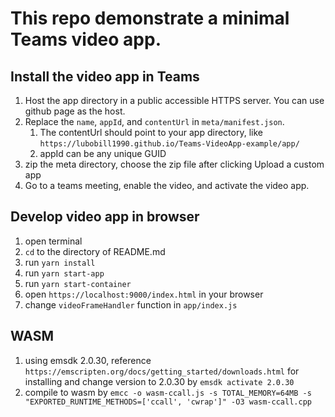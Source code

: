 # This repo demonstrate a minimal Teams video app.

## Install the video app in Teams
1. Host the app directory in a public accessible HTTPS server. You can use github page as the host.
2. Replace the `name`, `appId`, and `contentUrl` in `meta/manifest.json`.
    1. The contentUrl should point to your app directory, like `https://lubobill1990.github.io/Teams-VideoApp-example/app/`
    2. appId can be any unique GUID
3. zip the meta directory, choose the zip file after clicking Upload a custom app
4. Go to a teams meeting, enable the video, and activate the video app.


## Develop video app in browser

1. open terminal
2. `cd` to the directory of README.md
3. run `yarn install`
4. run `yarn start-app`
5. run `yarn start-container`
6. open `https://localhost:9000/index.html` in your browser
7. change `videoFrameHandler` function in `app/index.js`

## WASM

1. using emsdk 2.0.30, reference `https://emscripten.org/docs/getting_started/downloads.html` for installing and change version to 2.0.30 by `emsdk activate 2.0.30`
2. compile to wasm by `emcc -o wasm-ccall.js -s TOTAL_MEMORY=64MB -s "EXPORTED_RUNTIME_METHODS=['ccall', 'cwrap']" -O3 wasm-ccall.cpp`
